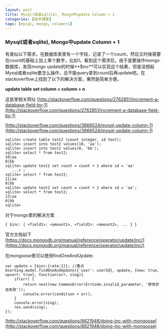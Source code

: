 ```yaml
---
layout: post
title: Mysql(或者sqlite), Mongo中update Column + 1
categories: [技术博客]
tags: [mysql, mongo, column+1]
---
```

### Mysql(或者sqlite), Mongo中update Column + 1

有类似以下需求，在数据库表里有一个字段，记录了一个count，然后又时候需要在count的基础上加上某个数字，比如1。看到这个需求后，由于是要操作mongo数据库，发现mongo update的时候**$inc**可以实现这个结果，但是没想起Mysql或者sqlite要怎么操作，总不能query拿到count后再update吧。在stackoverflow上找到了以下的解决方案，果然是简单方便。

**update table set column = column + n**

这是里相关网址
[http://stackoverflow.com/questions/2762851/increment-a-database-field-by-1](http://stackoverflow.com/questions/2762851/increment-a-database-field-by-1)

[http://stackoverflow.com/questions/3866524/mysql-update-column-1](http://stackoverflow.com/questions/3866524/mysql-update-column-1)

```
sqlite> create table test2 (count integer, id text);
sqlite> insert into test2 values(10, 'aa');
sqlite> insert into test2 values(0, 'bb');
sqlite> select * from test2;
10|aa
0|bb
sqlite> update test2 set count = count + 1 where id = 'aa'
   ...> ;
sqlite> select * from test2;
11|aa
0|bb
sqlite> update test2 set count = count + 2 where id = 'aa';
sqlite> select * from test2;
13|aa
0|bb
sqlite>
```

对于mongo里的解决方案

```
{ $inc: { <field1>: <amount1>, <field2>: <amount2>, ... } }
```

官方文档如下
[https://docs.mongodb.org/manual/reference/operator/update/inc/](https://docs.mongodb.org/manual/reference/operator/update/inc/)

在mongoose里可以使用findOneAndUpdate.

```
var update = {$inc:{rate:1}}; //重点
UserSing.model.findOneAndUpdate({'user': userId}, update, {new: true, upsert: true}, function(err, sing){
	if(err) {
      	return next(new CommonError(ErrCode.invalid_parameter, '修改状态失败'));
      	console.error(condition + err);
	}
	console.error(sing);
    res.send(sing);
});
```

[http://stackoverflow.com/questions/8621948/doing-inc-with-mongoose](http://stackoverflow.com/questions/8621948/doing-inc-with-mongoose)



